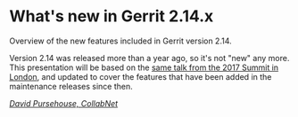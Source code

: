 # What's new in Gerrit 2.14.x

Overview of the new features included in Gerrit version 2.14.

Version 2.14 was released more than a year ago, so it's not "new"
any more. This presentation will be based on the
[same talk from the 2017 Summit in London](https://gerrit.googlesource.com/summit/2017/+/master/sessions/new-in-2.14.md),
and updated to cover the features that have been added in the maintenance
releases since then.

*[David Pursehouse, CollabNet](../speakers.md#dpursehouse)*
